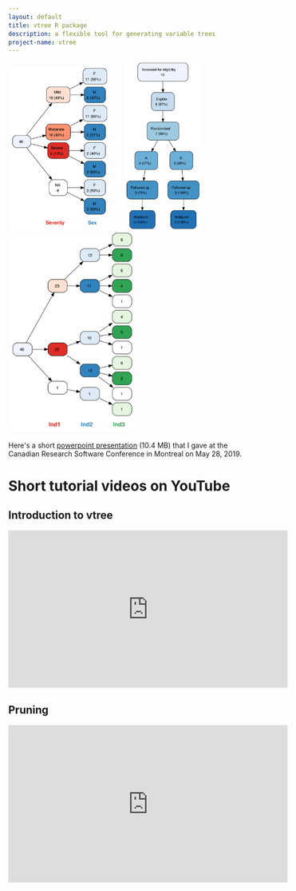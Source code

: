```yaml
---
layout: default
title: vtree R package
description: a flexible tool for generating variable trees
project-name: vtree
---
```


<img src="images/v1.png" width="200">&nbsp;&nbsp;&nbsp;&nbsp;&nbsp;&nbsp;&nbsp;&nbsp;&nbsp;<img src="images/t7.png" width="150">&nbsp;&nbsp;&nbsp;&nbsp;&nbsp;&nbsp;&nbsp;<img src="images/t1.png" width="250">


Here's a short [powerpoint presentation](https://nbarrowman.github.io/vtree%20-%20An%20R%20Package%20for%20Calculating%20and%20Drawing%20Variable%20Trees.pptx) (10.4 MB) that I gave at the Canadian Research Software Conference in Montreal on May 28, 2019.

# Short tutorial videos on YouTube

## Introduction to vtree
<iframe width="560" height="315" src="https://www.youtube.com/embed/okcjcXpAOt4" frameborder="0" allow="accelerometer; autoplay; encrypted-media; gyroscope; picture-in-picture" allowfullscreen></iframe>

## Pruning
<iframe width="560" height="315" src="https://www.youtube.com/embed/iwa5yVG_AIA" frameborder="0" allow="accelerometer; autoplay; encrypted-media; gyroscope; picture-in-picture" allowfullscreen></iframe>
